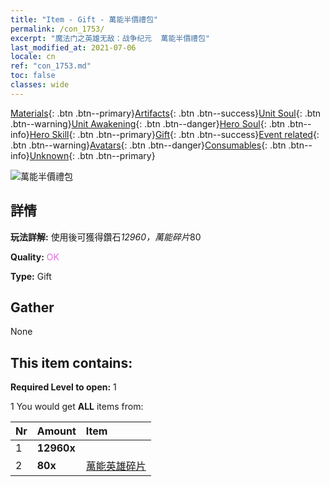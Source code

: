 ```yaml
---
title: "Item - Gift - 萬能半價禮包"
permalink: /con_1753/
excerpt: "魔法门之英雄无敌：战争纪元  萬能半價禮包"
last_modified_at: 2021-07-06
locale: cn
ref: "con_1753.md"
toc: false
classes: wide
---
```

 [Materials](/ItemsCN/){: .btn .btn--primary}[Artifacts](/ItemsCN/Artifacts/){: .btn .btn--success}[Unit Soul](/ItemsCN/UnitSoul/){: .btn .btn--warning}[Unit Awakening](/ItemsCN/UnitAwakening/){: .btn .btn--danger}[Hero Soul](/ItemsCN/HeroSoul/){: .btn .btn--info}[Hero Skill](/ItemsCN/HeroSkill/){: .btn .btn--primary}[Gift](/ItemsCN/Gift/){: .btn .btn--success}[Event related](/ItemsCN/Events/){: .btn .btn--warning}[Avatars](/ItemsCN/Avatars/){: .btn .btn--danger}[Consumables](/ItemsCN/Consumables/){: .btn .btn--info}[Unknown](/ItemsCN/Unknown/){: .btn .btn--primary}

 ![萬能半價禮包](/images/t/i_907194.png)

## 詳情
 **玩法詳解:** 使用後可獲得鑽石*12960，萬能碎片*80

 **Quality:** <span style="color: #DA70D6">OK</span>

 **Type:** Gift

## Gather

  None

## This item contains:

 **Required Level to open:** 1

 1 You would get **ALL** items  from:

  | Nr | Amount |     Item    |
  |:---|:-------|:------------|
  | 1 |  **12960x** | <i class="fas fa-gem"/> |  | 
  | 2 |  **80x** | [萬能英雄碎片](/cn/Items/her_358/) |  | 
